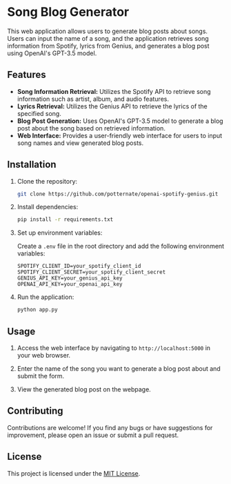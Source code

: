# Song Blog Generator

This web application allows users to generate blog posts about songs. Users can input the name of a song, and the application retrieves song information from Spotify, lyrics from Genius, and generates a blog post using OpenAI's GPT-3.5 model.

## Features

- **Song Information Retrieval:** Utilizes the Spotify API to retrieve song information such as artist, album, and audio features.
- **Lyrics Retrieval:** Utilizes the Genius API to retrieve the lyrics of the specified song.
- **Blog Post Generation:** Uses OpenAI's GPT-3.5 model to generate a blog post about the song based on retrieved information.
- **Web Interface:** Provides a user-friendly web interface for users to input song names and view generated blog posts.

## Installation

1. Clone the repository:

    ```bash
    git clone https://github.com/potternate/openai-spotify-genius.git
    ```

2. Install dependencies:

    ```bash
    pip install -r requirements.txt
    ```

3. Set up environment variables:

    Create a `.env` file in the root directory and add the following environment variables:

    ```plaintext
    SPOTIFY_CLIENT_ID=your_spotify_client_id
    SPOTIFY_CLIENT_SECRET=your_spotify_client_secret
    GENIUS_API_KEY=your_genius_api_key
    OPENAI_API_KEY=your_openai_api_key
    ```

4. Run the application:

    ```bash
    python app.py
    ```

## Usage

1. Access the web interface by navigating to `http://localhost:5000` in your web browser.

2. Enter the name of the song you want to generate a blog post about and submit the form.

3. View the generated blog post on the webpage.

## Contributing

Contributions are welcome! If you find any bugs or have suggestions for improvement, please open an issue or submit a pull request.

## License

This project is licensed under the [MIT License](LICENSE).
